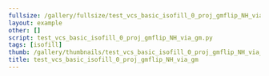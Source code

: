 ```yaml
---
fullsize: /gallery/fullsize/test_vcs_basic_isofill_0_proj_gmflip_NH_via_gm.png
layout: example
other: []
script: test_vcs_basic_isofill_0_proj_gmflip_NH_via_gm.py
tags: [isofill]
thumb: /gallery/thumbnails/test_vcs_basic_isofill_0_proj_gmflip_NH_via_gm.png
title: test_vcs_basic_isofill_0_proj_gmflip_NH_via_gm
---
```


